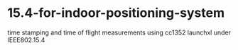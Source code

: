 # 15.4-for-indoor-positioning-system
time stamping and time of flight measurements using cc1352 launchxl under IEEE802.15.4
